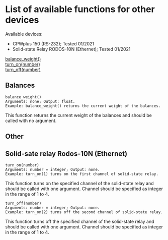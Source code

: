 # List of available functions for other devices

Available devices:
- CPWplus 150 (RS-232); Tested 01/2021
- Solid-state Relay RODOS-10N (Ethernet); Tested 01/2021

[balance_weight()](#balance_weight)<br/>
[turn_on(number)](#turn_onnumber)<br/>
[turn_off(number)](#turn_offnumber)<br/>

## Balances
```python3
balance_weight()
Arguments: none; Output: float.
Example: balance_weight() returns the current weight of the balances.
```
This function returns the current weight of the balances and should be called with no argument.

## Other
## Solid-sate relay Rodos-10N (Ethernet)
```python3
turn_on(number)
Arguments: number = integer; Output: none.
Example: turn_on(1) turns on the first channel of solid-state relay.
```
This function turns on the specified channel of the solid-state relay and should be called with one argument. Channel should be specified as integer in the range of 1 to 4.
```python3
turn_off(number)
Arguments: number = integer; Output: none.
Example: turn_on(2) turns off the second channel of solid-state relay.
```
This function turns off the specified channel of the solid-state relay and should be called with one argument. Channel should be specified as integer in the range of 1 to 4.